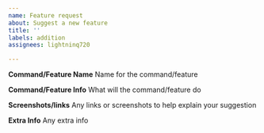 ```yaml
---
name: Feature request
about: Suggest a new feature
title: ''
labels: addition
assignees: lightninq720

---
```


**Command/Feature Name**
Name for the command/feature

**Command/Feature Info**
What will the command/feature do

**Screenshots/links**
Any links or screenshots to help explain your suggestion

**Extra Info**
Any extra info
